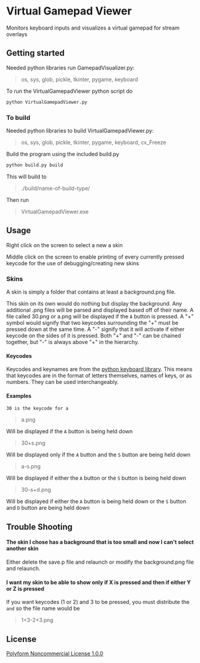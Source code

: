 # Virtual Gamepad Viewer
Monitors keyboard inputs and visualizes a virtual gamepad for stream overlays

## Getting started
Needed python libraries run GamepadVisualizer.py:
> os, sys, glob, pickle, tkinter, pygame, keyboard



To run the VirtualGamepadViewer python script do
```bash
python VirtualGamepadViewer.py
```
### To build
Needed python libraries to build VirtualGamepadViewer.py:
> os, sys, glob, pickle, tkinter, pygame, keyboard, cx_Freeze

Build the program using the included build.py

```bash
python build.py build
```
This will build to
> ./build/name-of-build-type/

Then run 
> VirtualGamepadViewer.exe

## Usage
Right click on the screen to select a new a skin

Middle click on the screen to enable printing of every currently pressed keycode 
for the use of debugging/creating new skins

### Skins
A skin is simply a folder that contains at least a background.png file.

This skin on its own would do nothing but display the background. Any additional .png files will be parsed and displayed based off of their name. A file called 30.png or a.png will be displayed if the `A` button is pressed. A "+" symbol would signify that two keycodes surrounding the "+" must be pressed down at the same time. A "-" signify that it will activate if either keycode on the sides of it is pressed. Both "+" and "-" can be chained together, but "-" is always above "+" in the hierarchy.

#### Keycodes
Keycodes and keynames are from the [python keyboard library](https://github.com/boppreh/keyboard). 
This means that keycodes are in the format of letters themselves, names of keys, or as numbers. They can be used interchangeably.

#### Examples
` 30 is the keycode for a `

>a.png

Will be displayed if the `A` button is being held down

> 30+s.png

Will be displayed only if the `A` button and the `S` button are being held down

> a-s.png

Will be displayed if either the `A` button or the `S` button is being held down

> 30-s+d.png

Will be displayed if either the `A` button is being held down or the `S` button and `D` button are being held down

## Trouble Shooting

#### The skin I chose has a background that is too small and now I can't select another skin
Either delete the save.p file and relaunch or modify the background.png file and relaunch.

#### I want my skin to be able to show only if X is pressed and then if either Y or Z is pressed
If you want keycodes (1 or 2) and 3 to be pressed, you must distribute the `and` so the file name would be
> 1+3-2+3.png
## License
[Polyform Noncommercial License 1.0.0](./LICENSE)

